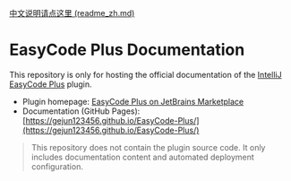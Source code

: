 [中文说明请点这里 (readme_zh.md)](./readme_zh.md)

# EasyCode Plus Documentation

This repository is only for hosting the official documentation of the [IntelliJ EasyCode Plus](https://plugins.jetbrains.com/plugin/13847-easycode-plus) plugin.

- Plugin homepage: [EasyCode Plus on JetBrains Marketplace](https://plugins.jetbrains.com/plugin/13847-easycode-plus)
- Documentation (GitHub Pages): [https://gejun123456.github.io/EasyCode-Plus/](https://gejun123456.github.io/EasyCode-Plus/)

> This repository does not contain the plugin source code. It only includes documentation content and automated deployment configuration.

